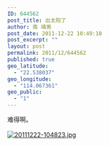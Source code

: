 ```yaml
---
ID: 644562
post_title: 出太阳了
author: 南 靖男
post_date: 2011-12-22 10:49:10
post_excerpt: ""
layout: post
permalink: 2011/12/644562
published: true
geo_latitude:
  - "22.538037"
geo_longitude:
  - "114.067361"
geo_public:
  - "1"
---
```

难得啊。
<br /><br /><a href="https://larryli.cn/wp-content/uploads/2011/12/20111222-104823.jpg"><img src="https://larryli.cn/wp-content/uploads/2011/12/20111222-104823.jpg" alt="20111222-104823.jpg" class="alignnone size-full" /></a>
